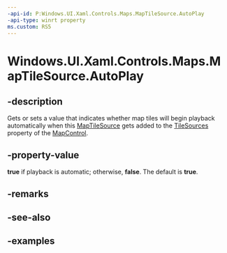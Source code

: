 ```yaml
---
-api-id: P:Windows.UI.Xaml.Controls.Maps.MapTileSource.AutoPlay
-api-type: winrt property
ms.custom: RS5
---
```


<!-- Property syntax.
public bool AutoPlay { get;  set; }
-->

# Windows.UI.Xaml.Controls.Maps.MapTileSource.AutoPlay

## -description
Gets or sets a value that indicates whether map tiles will begin playback automatically when this [MapTileSource](maptilesource.md) gets added to the [TileSources](mapcontrol_tilesources.md) property of the [MapControl](mapcontrol.md).

## -property-value
**true** if playback is automatic; otherwise, **false**. The default is **true**.

## -remarks

## -see-also

## -examples

